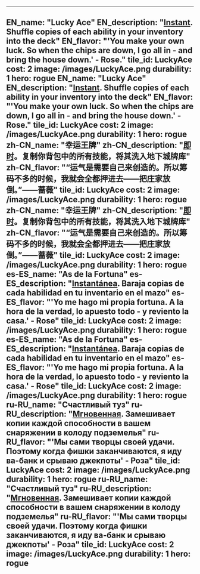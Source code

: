 ---

EN_name: "Lucky Ace"
EN_description: "<u><u>Instant</u></u>. Shuffle copies of each ability in your inventory into the deck"
EN_flavor: "'You make your own luck. So when the chips are down, I go all in - and bring the house down.' - Rose."
tile_id: LuckyAce
cost: 2
image: /images/LuckyAce.png
durability: 1
hero: rogue
EN_name: "Lucky Ace"
EN_description: "<u><u>Instant</u></u>. Shuffle copies of each ability in your inventory into the deck"
EN_flavor: "'You make your own luck. So when the chips are down, I go all in - and bring the house down.' - Rose."
tile_id: LuckyAce
cost: 2
image: /images/LuckyAce.png
durability: 1
hero: rogue
zh-CN_name: "幸运王牌"
zh-CN_description: "<u><u>即时</u></u>。复制你背包中的所有技能，将其洗入地下城牌库"
zh-CN_flavor: "“运气是需要自己来创造的。所以筹码不多的时候，我就会全都押进去——把庄家放倒。”——蔷薇"
tile_id: LuckyAce
cost: 2
image: /images/LuckyAce.png
durability: 1
hero: rogue
zh-CN_name: "幸运王牌"
zh-CN_description: "<u><u>即时</u></u>。复制你背包中的所有技能，将其洗入地下城牌库"
zh-CN_flavor: "“运气是需要自己来创造的。所以筹码不多的时候，我就会全都押进去——把庄家放倒。”——蔷薇"
tile_id: LuckyAce
cost: 2
image: /images/LuckyAce.png
durability: 1
hero: rogue
es-ES_name: "As de la Fortuna"
es-ES_description: "<u><u>Instantánea</u></u>. Baraja copias de cada habilidad en tu inventario en el mazo"
es-ES_flavor: "'Yo me hago mi propia fortuna. A la hora de la verdad, lo apuesto todo - y reviento la casa.' - Rose"
tile_id: LuckyAce
cost: 2
image: /images/LuckyAce.png
durability: 1
hero: rogue
es-ES_name: "As de la Fortuna"
es-ES_description: "<u><u>Instantánea</u></u>. Baraja copias de cada habilidad en tu inventario en el mazo"
es-ES_flavor: "'Yo me hago mi propia fortuna. A la hora de la verdad, lo apuesto todo - y reviento la casa.' - Rose"
tile_id: LuckyAce
cost: 2
image: /images/LuckyAce.png
durability: 1
hero: rogue
ru-RU_name: "Счастливый туз"
ru-RU_description: "<u><u>Мгновенная</u></u>. Замешивает копии каждой способности в вашем снаряжении в колоду подземелья"
ru-RU_flavor: "'Мы сами творцы своей удачи. Поэтому когда фишки заканчиваются, я иду ва-банк и срываю джекпоты' - Роза"
tile_id: LuckyAce
cost: 2
image: /images/LuckyAce.png
durability: 1
hero: rogue
ru-RU_name: "Счастливый туз"
ru-RU_description: "<u><u>Мгновенная</u></u>. Замешивает копии каждой способности в вашем снаряжении в колоду подземелья"
ru-RU_flavor: "'Мы сами творцы своей удачи. Поэтому когда фишки заканчиваются, я иду ва-банк и срываю джекпоты' - Роза"
tile_id: LuckyAce
cost: 2
image: /images/LuckyAce.png
durability: 1
hero: rogue
---